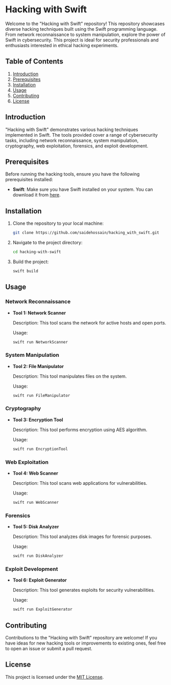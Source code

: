 # Hacking with Swift

Welcome to the "Hacking with Swift" repository! This repository showcases diverse hacking techniques built using the Swift programming language. From network reconnaissance to system manipulation, explore the power of Swift in cybersecurity. This project is ideal for security professionals and enthusiasts interested in ethical hacking experiments.

## Table of Contents

1. [Introduction](#introduction)
2. [Prerequisites](#prerequisites)
3. [Installation](#installation)
4. [Usage](#usage)
5. [Contributing](#contributing)
6. [License](#license)

## Introduction

"Hacking with Swift" demonstrates various hacking techniques implemented in Swift. The tools provided cover a range of cybersecurity tasks, including network reconnaissance, system manipulation, cryptography, web exploitation, forensics, and exploit development.

## Prerequisites

Before running the hacking tools, ensure you have the following prerequisites installed:

- **Swift**: Make sure you have Swift installed on your system. You can download it from [here](https://swift.org/download/).

## Installation

1. Clone the repository to your local machine:

    ```bash
    git clone https://github.com/saidehossain/hacking_with_swift.git
    ```

2. Navigate to the project directory:

    ```bash
    cd hacking-with-swift
    ```

3. Build the project:

    ```bash
    swift build
    ```

## Usage

### Network Reconnaissance

- **Tool 1: Network Scanner**
  
  Description: This tool scans the network for active hosts and open ports.
  
  Usage:
  
  ```bash
  swift run NetworkScanner
  ```

### System Manipulation

- **Tool 2: File Manipulator**
  
  Description: This tool manipulates files on the system.
  
  Usage:
  
  ```bash
  swift run FileManipulator
  ```

### Cryptography

- **Tool 3: Encryption Tool**
  
  Description: This tool performs encryption using AES algorithm.
  
  Usage:
  
  ```bash
  swift run EncryptionTool
  ```

### Web Exploitation

- **Tool 4: Web Scanner**
  
  Description: This tool scans web applications for vulnerabilities.
  
  Usage:
  
  ```bash
  swift run WebScanner
  ```

### Forensics

- **Tool 5: Disk Analyzer**
  
  Description: This tool analyzes disk images for forensic purposes.
  
  Usage:
  
  ```bash
  swift run DiskAnalyzer
  ```

### Exploit Development

- **Tool 6: Exploit Generator**
  
  Description: This tool generates exploits for security vulnerabilities.
  
  Usage:
  
  ```bash
  swift run ExploitGenerator
  ```

## Contributing

Contributions to the "Hacking with Swift" repository are welcome! If you have ideas for new hacking tools or improvements to existing ones, feel free to open an issue or submit a pull request.

## License

This project is licensed under the [MIT License](LICENSE).
